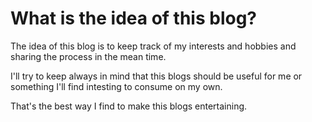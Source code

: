 # What is the idea of this blog?

The idea of this blog is to keep track of my interests and hobbies and sharing the process in the mean time.

I'll try to keep always in mind that this blogs should be useful for me or something I'll find intesting to consume on my own.

That's the best way I find to make this blogs entertaining.
